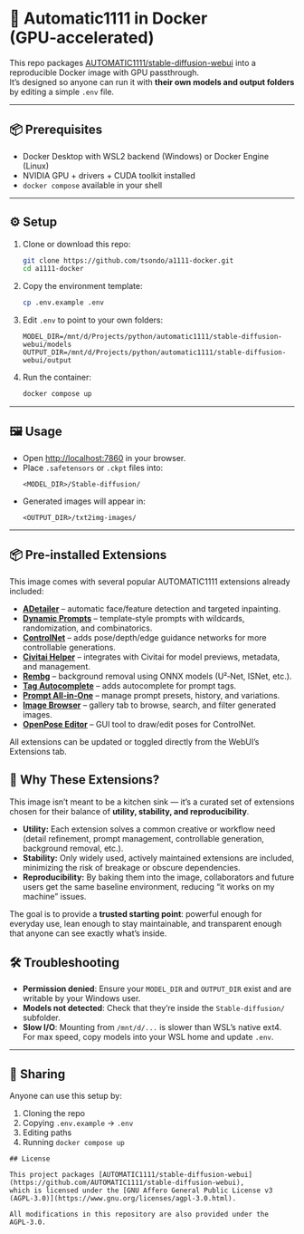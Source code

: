 # 🚀 Automatic1111 in Docker (GPU‑accelerated)

This repo packages [AUTOMATIC1111/stable-diffusion-webui](https://github.com/AUTOMATIC1111/stable-diffusion-webui) into a reproducible Docker image with GPU passthrough.  
It’s designed so anyone can run it with **their own models and output folders** by editing a simple `.env` file.

---

## 📦 Prerequisites
- Docker Desktop with WSL2 backend (Windows) or Docker Engine (Linux)
- NVIDIA GPU + drivers + CUDA toolkit installed
- `docker compose` available in your shell

---

## ⚙️ Setup

1. Clone or download this repo:
   ```bash
   git clone https://github.com/tsondo/a1111-docker.git
   cd a1111-docker
   ```

2. Copy the environment template:
   ```bash
   cp .env.example .env
   ```

3. Edit `.env` to point to your own folders:
   ```env
   MODEL_DIR=/mnt/d/Projects/python/automatic1111/stable-diffusion-webui/models
   OUTPUT_DIR=/mnt/d/Projects/python/automatic1111/stable-diffusion-webui/output
   ```

4. Run the container:
   ```bash
   docker compose up
   ```

---

## 🖼️ Usage

- Open [http://localhost:7860](http://localhost:7860) in your browser.
- Place `.safetensors` or `.ckpt` files into:
  ```
  <MODEL_DIR>/Stable-diffusion/
  ```
- Generated images will appear in:
  ```
  <OUTPUT_DIR>/txt2img-images/
  ```

---

## 📦 Pre‑installed Extensions

This image comes with several popular AUTOMATIC1111 extensions already included:

- **[ADetailer](https://github.com/Bing-su/adetailer)** – automatic face/feature detection and targeted inpainting.  
- **[Dynamic Prompts](https://github.com/adieyal/sd-dynamic-prompts)** – template‑style prompts with wildcards, randomization, and combinatorics.  
- **[ControlNet](https://github.com/Mikubill/sd-webui-controlnet)** – adds pose/depth/edge guidance networks for more controllable generations.  
- **[Civitai Helper](https://github.com/butaixianran/Stable-Diffusion-Webui-Civitai-Helper)** – integrates with Civitai for model previews, metadata, and management.  
- **[Rembg](https://github.com/AUTOMATIC1111/stable-diffusion-webui-rembg)** – background removal using ONNX models (U²‑Net, ISNet, etc.).  
- **[Tag Autocomplete](https://github.com/DominikDoom/a1111-sd-webui-tagcomplete)** – adds autocomplete for prompt tags.  
- **[Prompt All‑in‑One](https://github.com/Physton/sd-webui-prompt-all-in-one)** – manage prompt presets, history, and variations.  
- **[Image Browser](https://github.com/yfszzx/stable-diffusion-webui-images-browser)** – gallery tab to browse, search, and filter generated images.  
- **[OpenPose Editor](https://github.com/fkunn1326/openpose-editor)** – GUI tool to draw/edit poses for ControlNet.

All extensions can be updated or toggled directly from the WebUI’s Extensions tab.

## 🎯 Why These Extensions?

This image isn’t meant to be a kitchen sink — it’s a curated set of extensions chosen for their balance of **utility, stability, and reproducibility**.  

- **Utility:** Each extension solves a common creative or workflow need (detail refinement, prompt management, controllable generation, background removal, etc.).  
- **Stability:** Only widely used, actively maintained extensions are included, minimizing the risk of breakage or obscure dependencies.  
- **Reproducibility:** By baking them into the image, collaborators and future users get the same baseline environment, reducing “it works on my machine” issues.  

The goal is to provide a **trusted starting point**: powerful enough for everyday use, lean enough to stay maintainable, and transparent enough that anyone can see exactly what’s inside.




## 🛠️ Troubleshooting

- **Permission denied**: Ensure your `MODEL_DIR` and `OUTPUT_DIR` exist and are writable by your Windows user.  
- **Models not detected**: Check that they’re inside the `Stable-diffusion/` subfolder.  
- **Slow I/O**: Mounting from `/mnt/d/...` is slower than WSL’s native ext4. For max speed, copy models into your WSL home and update `.env`.

---

## 👥 Sharing

Anyone can use this setup by:
1. Cloning the repo
2. Copying `.env.example` → `.env`
3. Editing paths
4. Running `docker compose up`
```
## License

This project packages [AUTOMATIC1111/stable-diffusion-webui](https://github.com/AUTOMATIC1111/stable-diffusion-webui),  
which is licensed under the [GNU Affero General Public License v3 (AGPL‑3.0)](https://www.gnu.org/licenses/agpl-3.0.html).

All modifications in this repository are also provided under the AGPL‑3.0.
